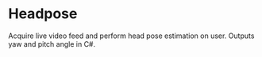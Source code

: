 # Headpose
Acquire live video feed and perform head pose estimation on user. Outputs yaw and pitch angle in C#.
